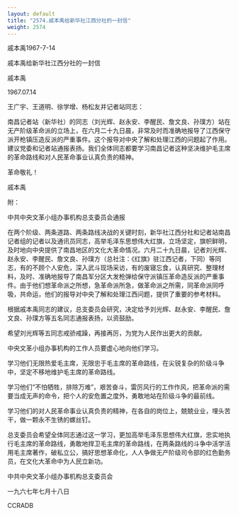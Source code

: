 ```yaml
---
layout: default
title: "2574.戚本禹给新华社江西分社的一封信"
weight: 2574
---
```


戚本禹1967-7-14

戚本禹给新华社江西分社的一封信

戚本禹

1967.07.14

王广宇、王道明、徐学增、杨松友并记者站同志：

南昌记者站（新华社）的同志（刘光辉、赵永安、李醒民、詹文良、孙璞方）站在无产阶级革命派的立场上，在六月二十九日晨，非常及时而准确地报导了江西保守派开枪镇压造反派的严重事件。这个报导对中央了解和处理江西的问题起了作用。建议党委和记者站通报表扬。我们全体同志都要学习南昌记者这种坚决维护毛主席的革命路线和对人民革命事业认真负责的精神。

革命敬礼！

戚本禹

附：

中共中央文革小组办事机构总支委员会通报

在两个阶级、两条道路、两条路线决战的关键时刻，新华社江西分社和记者站南昌记者组的记者以及通讯员同志，高举毛泽东思想伟大红旗，立场坚定，旗帜鲜明，及时地向中央提供了南昌地区的文化大革命情况。六月二十九日晨，记者刘光辉、赵永安、李醒民、詹文良、孙璞方（总社注：《红旗》驻江西记者，下同）等同志，有的不顾个人安危，深入武斗现场采访，有的废寝忘食，认真研究、整理材料，及时、准确地报导了南昌军分区大发枪弹给保守派镇压革命造反派的严重事件。由于他们想革命派之所想，急革命派所急，做革命派之所需，同革命派同呼吸，共命运，他们的报导对中央了解和处理江西问题，提供了重要的参考材料。

根据戚本禹同志的建议，总支委员会研究，决定给予刘光辉、赵永安、李醒民、詹文良、孙璞方等五名同志通报表扬，以资鼓励。

希望刘光辉等五同志戒骄戒躁，再接再厉，为党为人民作出更大的贡献。

中央文革小组办事机构的工作人员要虚心地向他们学习。

学习他们无限热爱毛主席，无限忠于毛主席的革命路线，在尖锐复杂的阶级斗争中，坚定不移地维护毛主席的革命路线。

学习他们“不怕牺牲，排除万难”，艰苦奋斗，雷厉风行的工作作风，把革命派的需要当成无声的命令，把个人的安危置之度外，勇敢地站在阶级斗争的最前线。

学习他们的对人民革命事业认真负责的精神，在各自的岗位上，兢兢业业，埋头苦干，做一颗永不生锈的螺丝钉。

总支委员会希望全体同志通过这一学习，更加高举毛泽东思想伟大红旗，忠实地执行毛主席的革命路线，勇敢地捍卫毛主席的革命路线，在两条路线的斗争中活学活用毛主席著作，破私立公，搞好思想革命化，人人争做无产阶级司令部的红色勤务员，在文化大革命中为人民立新功。

中共中央文革小组办事机构总支委员会

一九六七年七月十八日

CCRADB

